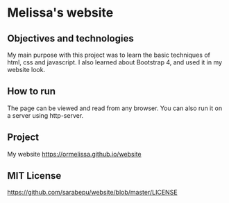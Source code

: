# Melissa's website

## Objectives and technologies
My main purpose with this project was to learn the basic techniques of html, css and javascript. I also learned about Bootstrap 4, and used it in my website look.

## How to run
The page can be viewed and read from any browser. You can also run it on a server using http-server.


## Project
My website
https://ormelissa.github.io/website

## MIT License
https://github.com/sarabepu/website/blob/master/LICENSE

